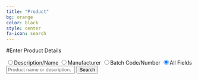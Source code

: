 ```yaml
---
title: "Product"
bg: orange
color: black
style: center
fa-icon: search
---
```


#Enter Product Details

<div style="position: relative; height: 100px;" id="searchBox">
	<span style="white-space: nowrap;"><input type="radio" name="searchtype" id="radioDesc" value="product_description">Description/Name</input></span>
	<span style="white-space: nowrap;"><input type="radio" name="searchtype" id="radioManu" value="product_description.recalling_firm">Manufacturer</input></span>
	<span style="white-space: nowrap;"><input type="radio" name="searchtype" id="radioBatc" value="code_info.product_description">Batch Code/Number</input></span>
	<span style="white-space: nowrap;"><input type="radio" name="searchtype" id="radioAny" value="" checked="checked">All Fields</input></span>
	<div class="searchform cf">
		<input id="searchTextbox" type="text" placeholder="Product name or description.">
		<button id="searchButton">
			Search
		</button>
	</div>
</div>